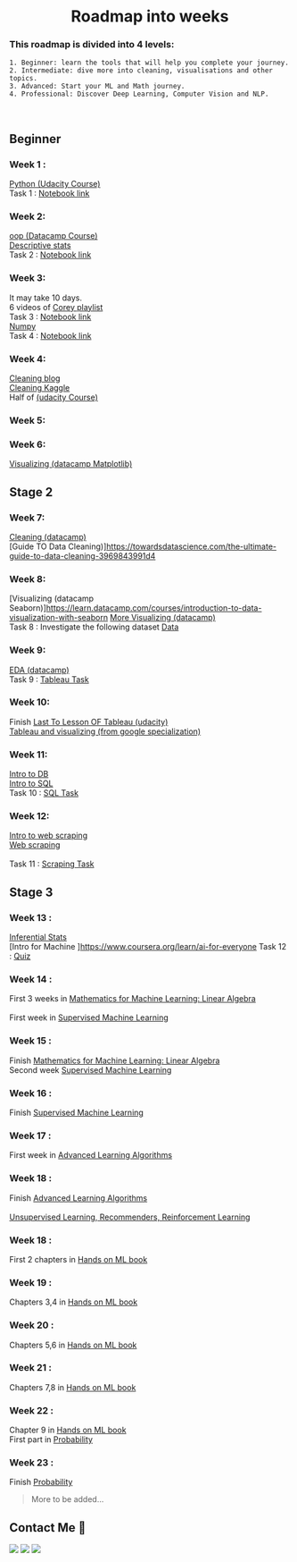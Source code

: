<h1 align="center">Roadmap into weeks </h1> 


 ### This roadmap is divided into 4 levels:
 ```
1. Beginner: learn the tools that will help you complete your journey.
2. Intermediate: dive more into cleaning, visualisations and other topics. 
3. Advanced: Start your ML and Math journey.
4. Professional: Discover Deep Learning, Computer Vision and NLP. 
 ```
 <br> 
  
 ## Beginner
 ### Week 1 : 
 [Python (Udacity Course)](https://www.udacity.com/course/introduction-to-python--ud1110) <br>
 Task 1 : [Notebook link]() <br>  
 
 ### Week 2: 
 [oop (Datacamp Course)](https://app.datacamp.com/learn/courses/object-oriented-programming-in-python) <br> 
 [Descriptive stats](https://www.youtube.com/watch?v=NyCqaxLW3p8) <br> 
 Task 2 : [Notebook link]() <br>  
  
 ### Week 3:
 It may take 10 days.<br>
 6 videos of [Corey playlist](https://www.youtube.com/playlist?list=PL-osiE80TeTsWmV9i9c58mdDCSskIFdDS ) <br> 
 Task 3 : [Notebook link]() <br>
 [Numpy](https://www.youtube.com/watch?v=QUT1VHiLmmI&t=1s) <br> 
 Task 4 : [Notebook link]() <br>
  
 ### Week 4: 
 [Cleaning blog](https://bit.ly/3vXqybR ) <br> 
 [Cleaning Kaggle](https://www.kaggle.com/learn/data-cleaning) <br> 
 Half of [(udacity Course)](https://www.udacity.com/course/data-visualization-in-tableau--ud1006 ) <br> 
  
 ### Week 5: 
 
 
 
  
 ### Week 6: 
 
 [Visualizing (datacamp Matplotlib)](https://app.datacamp.com/learn/courses/introduction-to-data-visualization-with-matplotlib) <br> 
  
 ## Stage 2 
 ### Week 7: 
 [Cleaning (datacamp)](https://app.datacamp.com/learn/courses/cleaning-data-in-python) <br> 
 [Guide TO Data Cleaning)]https://towardsdatascience.com/the-ultimate-guide-to-data-cleaning-3969843991d4
  
  
 ### Week 8: 
 [Visualizing (datacamp Seaborn)]https://learn.datacamp.com/courses/introduction-to-data-visualization-with-seaborn
 [More Visualizing (datacamp)](https://app.datacamp.com/learn/courses/intermediate-data-visualization-with-seaborn ) <br> 
 Task 8 : Investigate the following dataset [Data](https://www.kaggle.com/datasets/jessemostipak/hotel-booking-demand) 
  
  
 ### Week 9: 
 [EDA (datacamp)](https://app.datacamp.com/learn/courses/exploratory-data-analysis-in-python) <br> 
 Task 9 : [Tableau Task](https://docs.google.com/document/d/1TamjhCdFRgyPi6ZRiYFGRs5KyECbcN6a_vpimEK-aP8/edit?usp=sharing) 
  
  
 ### Week 10:
 Finish [Last To Lesson OF Tableau (udacity)](https://www.udacity.com/course/data-visualization-in-tableau--ud1006 ) <br> 
 [Tableau and visualizing (from google specialization)](https://www.coursera.org/learn/visualize-data?specialization=google-data-analytics) <br> 
 
 
 ### Week 11: 
 [Intro to DB](https://app.datacamp.com/learn/courses/introduction-to-relational-databases-in-sql) <br> 
 [Intro to SQL](https://app.datacamp.com/learn/courses/introduction-to-sql) <br> 
 Task 10 : [SQL Task]()
 
  
 ### Week 12: 
 [Intro to web scraping](https://drive.google.com/file/d/1kV0iewMJt0RHSYWAjJCaTNoD41wpfRXM/view?usp=sharing) <br> 
 [Web scraping](https://app.datacamp.com/learn/courses/web-scraping-with-python) <br>  
 Task 11 : [Scraping Task](https://docs.google.com/document/d/1TmhlH5gOV-glWIMgq6P51sPr3GezLnpaiEqDlptsVDE/edit?usp=sharing) 
 
  
  
 ## Stage 3 
 ### Week 13 : 
 [Inferential Stats](https://classroom.udacity.com/courses/ud201 ) <br> 
 [Intro for Machine ]https://www.coursera.org/learn/ai-for-everyone
 Task 12 : [Quiz](https://docs.google.com/forms/d/e/1FAIpQLSc0QKKMx2LuDcnuC_9nDyzQDhnn2BKkwoAe6KxwdQ_FjEsBYw/viewform?usp=sf_link) 


 ### Week 14 : 
 First 3 weeks in [Mathematics for Machine Learning: Linear Algebra](https://www.coursera.org/learn/linear-algebra-machine-learning?specialization=mathematics-machine-learning) <br>  
 First week in [Supervised Machine Learning](https://www.coursera.org/learn/machine-learning) <br>  
  
  
 ### Week 15 : 
 Finish [Mathematics for Machine Learning: Linear Algebra](https://www.coursera.org/learn/linear-algebra-machine-learning?specialization=mathematics-machine-learning) <br> 
 Second week [Supervised Machine Learning](https://www.coursera.org/learn/machine-learning) <br>  
  
  
 ### Week 16 : 
 Finish [Supervised Machine Learning](https://www.coursera.org/learn/machine-learning) <br>
  
  
 ### Week 17 : 
 First week in [Advanced Learning Algorithms](https://www.coursera.org/learn/advanced-learning-algorithms) <br>  
  
 ### Week 18 : 
 Finish [Advanced Learning Algorithms](https://www.coursera.org/learn/advanced-learning-algorithms) <br>  
 [Unsupervised Learning, Recommenders, Reinforcement Learning](https://www.coursera.org/learn/unsupervised-learning-recommenders-reinforcement-learning) <br> 
  
  
 ### Week 18 : 
 First 2 chapters in [Hands on ML book](https://drive.google.com/file/d/1tAoPyJfFOt6fzi2SFGJAJArPlIKWV5gd/view?usp=sharing) <br> 
  
  
 ### Week 19 : 
 Chapters 3,4 in [Hands on ML book](https://drive.google.com/file/d/1tAoPyJfFOt6fzi2SFGJAJArPlIKWV5gd/view?usp=sharing) <br> 
  
  
 ### Week 20 : 
 Chapters 5,6 in [Hands on ML book](https://drive.google.com/file/d/1tAoPyJfFOt6fzi2SFGJAJArPlIKWV5gd/view?usp=sharing) <br> 
  
  
 ### Week 21 : 
 Chapters 7,8 in [Hands on ML book](https://drive.google.com/file/d/1tAoPyJfFOt6fzi2SFGJAJArPlIKWV5gd/view?usp=sharing) <br> 
  
  
 ### Week 22 : 
 Chapter 9 in [Hands on ML book](https://drive.google.com/file/d/1tAoPyJfFOt6fzi2SFGJAJArPlIKWV5gd/view?usp=sharing) <br> 
 First part in [Probability](https://www.khanacademy.org/math/statistics-probability/probability-library) <br> 
  
  
 ### Week 23 : 
 Finish [Probability](https://www.khanacademy.org/math/statistics-probability/probability-library) <br> 
  
 > More to be added...

## Contact Me :iphone:<br> 
    
 <a href="https://www.facebook.com/profile.php?id=100010186238433" title="Facebook"><img src="https://img.shields.io/badge/Facebook-%234267B2?style=flat&logo=Facebook&logoColor=white"/></a> 
 <a href="https://twitter.com/MennaSahy?t=ajfUN27HiG6a1KXYvUaJYg&s=09" title="twitter"><img src="https://img.shields.io/twitter/url?label=twitter&style=social&url=https%3A%2F%2Fimg.shields.io%2Ftwitter%2F%3Flabel%3Dtwitter%26style%3Dsocial"/></a> 
 <a href="https://www.linkedin.com/in/mennatullah-elsahy-a78313220/" title="LinkedIn"><img src="https://img.shields.io/badge/LinkedIn-%230177B5?style=flat&logo=linkedin&logoColor=white"/></a>

